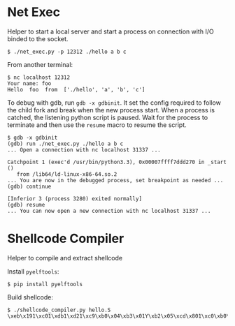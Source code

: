 Net Exec
==================

Helper to start a local server and start a process on connection with I/O binded to the socket.

    $ ./net_exec.py -p 12312 ./hello a b c

From another terminal:

    $ nc localhost 12312
    Your name: foo
    Hello  foo  from  ['./hello', 'a', 'b', 'c']

To debug with gdb, run `gdb -x gdbinit`. It set the config required to follow the child fork and break when the new process start.
When a process is catched, the listening python script is paused. Wait for the process to terminate and then use the `resume` macro to resume the script.

    $ gdb -x gdbinit
    (gdb) run ./net_exec.py ./hello a b c
    ... Open a connection with nc localhost 31337 ...

    Catchpoint 1 (exec'd /usr/bin/python3.3), 0x00007ffff7ddd270 in _start ()
       from /lib64/ld-linux-x86-64.so.2
    ... You are now in the debugged process, set breakpoint as needed ...
    (gdb) continue

    [Inferior 3 (process 3280) exited normally]
    (gdb) resume
    ... You can now open a new connection with nc localhost 31337 ...




Shellcode Compiler
==================

Helper to compile and extract shellcode

Install `pyelftools`:

    $ pip install pyelftools

Build shellcode:

    $ ./shellcode_compiler.py hello.S
    \xeb\x191\xc01\xdb1\xd21\xc9\xb0\x04\xb3\x01Y\xb2\x05\xcd\x801\xc0\xb0\x011\xdb\xcd\x80\xe8\xe2\xff\xff\xffhello
